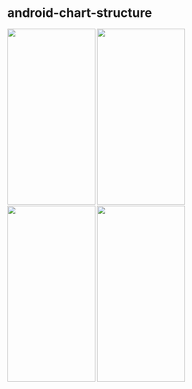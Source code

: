 # android-chart-structure

<img src = "https://user-images.githubusercontent.com/53689685/101494720-2046b000-3981-11eb-802c-7299a20045cb.GIF" width="200" height="400">
<img src = "https://user-images.githubusercontent.com/53689685/101494715-1e7cec80-3981-11eb-9204-cc5a71ee9bc9.png"  width="200" height="400">
<img src = "https://user-images.githubusercontent.com/53689685/101494978-626ff180-3981-11eb-8b0e-77fd17879ec5.png"  width="200" height="400">
<img src = "https://user-images.githubusercontent.com/53689685/101494974-613ec480-3981-11eb-8828-50b59c196995.png" width="200" height="400">
